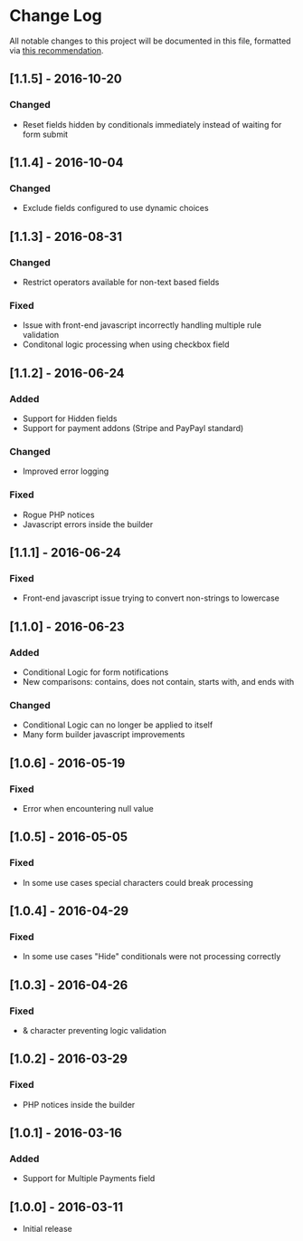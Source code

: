 # Change Log
All notable changes to this project will be documented in this file, formatted via [this recommendation](http://keepachangelog.com/).

## [1.1.5] - 2016-10-20
### Changed
- Reset fields hidden by conditionals immediately instead of waiting for form submit

## [1.1.4] - 2016-10-04
### Changed
- Exclude fields configured to use dynamic choices

## [1.1.3] - 2016-08-31
### Changed
- Restrict operators available for non-text based fields

### Fixed
- Issue with front-end javascript incorrectly handling multiple rule validation
- Conditonal logic processing when using checkbox field

## [1.1.2] - 2016-06-24
### Added
- Support for Hidden fields
- Support for payment addons (Stripe and PayPayl standard)

### Changed
- Improved error logging

### Fixed
- Rogue PHP notices
- Javascript errors inside the builder

## [1.1.1] - 2016-06-24
### Fixed
- Front-end javascript issue trying to convert non-strings to lowercase

## [1.1.0] - 2016-06-23
### Added
- Conditional Logic for form notifications
- New comparisons: contains, does not contain, starts with, and ends with

### Changed
- Conditional Logic can no longer be applied to itself
- Many form builder javascript improvements

## [1.0.6] - 2016-05-19
### Fixed
- Error when encountering null value

## [1.0.5] - 2016-05-05
### Fixed
- In some use cases special characters could break processing

## [1.0.4] - 2016-04-29
### Fixed
- In some use cases "Hide" conditionals were not processing correctly

## [1.0.3] - 2016-04-26
### Fixed
- &amp; character preventing logic validation

## [1.0.2] - 2016-03-29
### Fixed
- PHP notices inside the builder

## [1.0.1] - 2016-03-16
### Added
- Support for Multiple Payments field

## [1.0.0] - 2016-03-11
- Initial release
